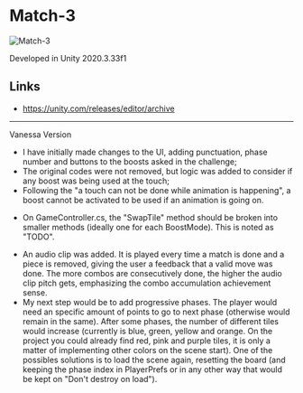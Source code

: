 # Match-3

![Match-3](/Match3.png?raw=true "Match-3")

Developed in Unity 2020.3.33f1

## Links
- https://unity.com/releases/editor/archive

- ------------
Vanessa Version

- I have initially made changes to the UI, adding punctuation, phase number and buttons to the boosts asked in the challenge;
- The original codes were not removed, but logic was added to consider if any boost was being used at the touch;
- Following the "a touch can not be done while animation is happening", a boost cannot be activated to be used if an animation is going on.
* On GameController.cs, the "SwapTile" method should be broken into smaller methods (ideally one for each BoostMode). This is noted as "TODO".
- An audio clip was added. It is played every time a match is done and a piece is removed, giving the user a feedback that a valid move was done. The more combos are consecutively done, the higher the audio clip pitch gets, emphasizing the combo accumulation achievement sense.
- My next step would be to add progressive phases. The player would need an specific amount of points to go to next phase (otherwise would remain in the same). After some phases, the number of different tiles would increase (currently is blue, green, yellow and orange. On the project you could already find red, pink and purple tiles, it is only a matter of implementing other colors on the scene start). One of the possibles solutions is to load the scene again, resetting the board (and keeping the phase index in PlayerPrefs or in any other way that would be kept on "Don't destroy on load").
